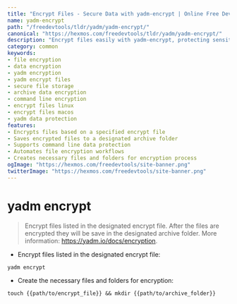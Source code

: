 ```yaml
---
title: "Encrypt Files - Secure Data with yadm-encrypt | Online Free DevTools by Hexmos"
name: yadm-encrypt
path: "/freedevtools/tldr/yadm/yadm-encrypt/"
canonical: "https://hexmos.com/freedevtools/tldr/yadm/yadm-encrypt/"
description: "Encrypt files easily with yadm-encrypt, protecting sensitive data using archive folder storage. Free online tool, no registration required."
category: common
keywords:
- file encryption
- data encryption
- yadm encryption
- yadm encrypt files
- secure file storage
- archive data encryption
- command line encryption
- encrypt files linux
- encrypt files macos
- yadm data protection
features:
- Encrypts files based on a specified encrypt file
- Saves encrypted files to a designated archive folder
- Supports command line data protection
- Automates file encryption workflows
- Creates necessary files and folders for encryption process
ogImage: "https://hexmos.com/freedevtools/site-banner.png"
twitterImage: "https://hexmos.com/freedevtools/site-banner.png"
---
```


# yadm encrypt

> Encrypt files listed in the designated encrypt file.
> After the files are encrypted they will be save in the designated archive folder.
> More information: <https://yadm.io/docs/encryption>.

- Encrypt files listed in the designated encrypt file:

`yadm encrypt`

- Create the necessary files and folders for encryption:

`touch {{path/to/encrypt_file}} && mkdir {{path/to/archive_folder}}`
